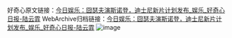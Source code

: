 好奇心原文链接：[今日娱乐：囧瑟夫演斯诺登，迪士尼新片计划发布_娱乐_好奇心日报-陆云霏](https://www.qdaily.com/articles/3438.html)
WebArchive归档链接：[今日娱乐：囧瑟夫演斯诺登，迪士尼新片计划发布_娱乐_好奇心日报-陆云霏](http://web.archive.org/web/20190623152215/https://www.qdaily.com/articles/3438.html)
![image](http://ww3.sinaimg.cn/large/007d5XDply1g3vavb65b6j30u02xob29)
